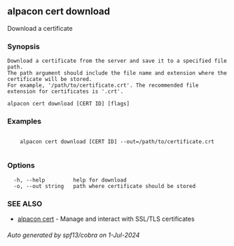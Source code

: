 ## alpacon cert download

Download a certificate

### Synopsis


	Download a certificate from the server and save it to a specified file path. 
	The path argument should include the file name and extension where the certificate will be stored. 
	For example, '/path/to/certificate.crt'. The recommended file extension for certificates is '.crt'.

```
alpacon cert download [CERT ID] [flags]
```

### Examples

```

	alpacon cert download [CERT ID] --out=/path/to/certificate.crt
	
```

### Options

```
  -h, --help         help for download
  -o, --out string   path where certificate should be stored
```

### SEE ALSO

* [alpacon cert](alpacon_cert.md)	 - Manage and interact with SSL/TLS certificates

###### Auto generated by spf13/cobra on 1-Jul-2024
